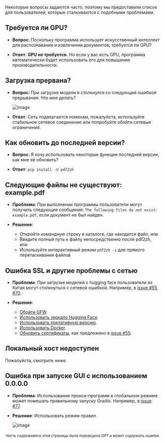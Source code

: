 Некоторые вопросы задаются часто, поэтому мы предоставили список для пользователей, которые сталкиваются с подобными проблемами.

## Требуется ли GPU?
- **Вопрос**:
Поскольку программа использует искусственный интеллект для распознавания и извлечения документов, требуется ли GPU?

- **Ответ**:
**GPU не требуется.** Но если у вас есть GPU, программа автоматически будет использовать его для повышения производительности.

## Загрузка прервана?
- **Вопрос**:
При загрузке модели я столкнулся со следующей ошибкой прерывания. Что мне делать?

  ![image](https://github.com/user-attachments/assets/3c4eed44-3d9b-4e2f-a224-a58edca718c2)

- **Ответ**:
Сеть подвергается помехам, пожалуйста, используйте стабильное сетевое соединение или попробуйте обойти сетевые ограничения.

## Как обновить до последней версии?
- **Вопрос**:
Я хочу использовать некоторые функции последней версии, как мне её обновить?

- **Ответ**:
`pip install -U pdf2zh`


## Следующие файлы не существуют: example.pdf
- **Проблема**:
При выполнении программы пользователи могут получить следующие сообщения: `The following files do not exist: example.pdf`, если документ не был найден.

- **Решение**:
  - Откройте командную строку в каталоге, где находится файл, или
  - Введите полный путь к файлу непосредственно после pdf2zh, или
  - Используйте интерактивный режим `pdf2zh -i` для прямого перетаскивания файлов


## Ошибка SSL и другие проблемы с сетью
- **Проблема**:
При загрузке моделей с hugging face пользователи из Китая могут столкнуться с сетевой ошибкой. Например, в [issue #55](https://github.com/PDFMathTranslate/PDFMathTranslate-next/issues/55), [#70](https://github.com/PDFMathTranslate/PDFMathTranslate-next/issues/70).

- **Решение**:
  - [Обойти GFW](https://github.com/clash-verge-rev/clash-verge-rev).
  - [Использовать зеркало Hugging Face](https://hf-mirror.com/).
  - [Использовать портативную версию](https://github.com/PDFMathTranslate/PDFMathTranslate-next?tab=readme-ov-file#method-ii-portable).
  - [Использовать Docker](https://github.com/PDFMathTranslate/PDFMathTranslate-next#docker).
  - [Обновить сертификаты](https://stackoverflow.com/questions/51925384/unable-to-get-local-issuer-certificate-when-using-requests), как предложено в [issue #55](https://github.com/PDFMathTranslate/PDFMathTranslate-next/issues/55).

## Локальный хост недоступен
Пожалуйста, смотрите ниже.

## Ошибка при запуске GUI с использованием 0.0.0.0
- **Проблема**:
Использование прокси-программ в глобальном режиме может помешать правильному запуску Gradio. Например, в [issue #77](https://github.com/PDFMathTranslate/PDFMathTranslate-next/issues/77).

- **Решение**:
Использовать режим правил

  ![image](https://github.com/user-attachments/assets/b1f2b16a-eb6a-4c03-995c-332ef1d82c96)

<div align="right"> 
<h6><small>Часть содержимого этой страницы была переведена GPT и может содержать ошибки.</small></h6>